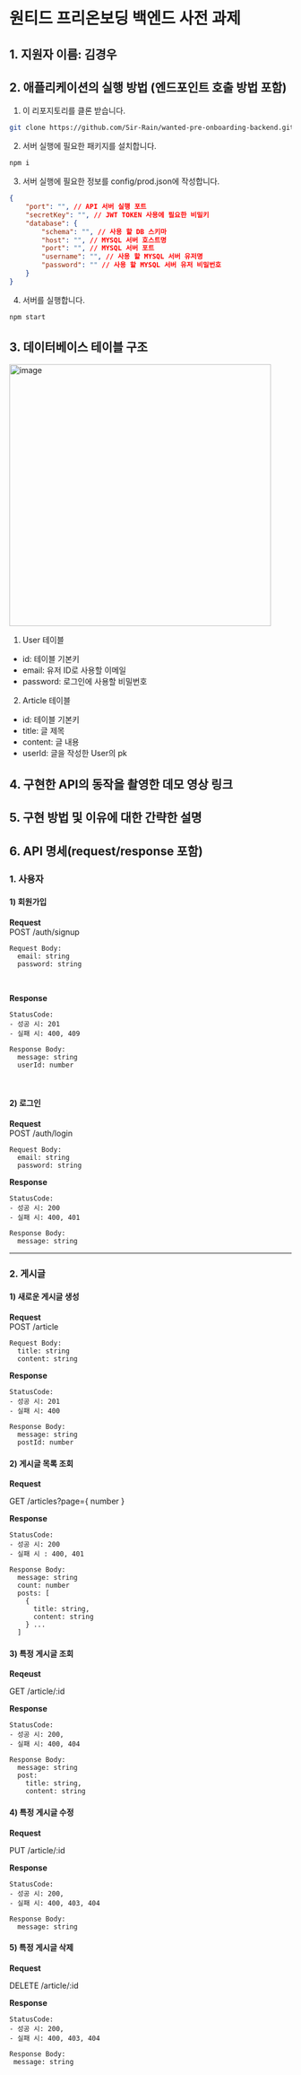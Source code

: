 # 원티드 프리온보딩 백엔드 사전 과제

## 1. 지원자 이름: 김경우

## 2. 애플리케이션의 실행 방법 (엔드포인트 호출 방법 포함)
1. 이 리포지토리를 클론 받습니다.
```bash
git clone https://github.com/Sir-Rain/wanted-pre-onboarding-backend.git
```

2. 서버 실행에 필요한 패키지를 설치합니다.
```bash
npm i
```

3. 서버 실행에 필요한 정보를 config/prod.json에 작성합니다.
```json
{
    "port": "", // API 서버 실행 포트
    "secretKey": "", // JWT TOKEN 사용에 필요한 비밀키
    "database": {
        "schema": "", // 사용 할 DB 스키마
        "host": "", // MYSQL 서버 호스트명
        "port": "", // MYSQL 서버 포트
        "username": "", // 사용 할 MYSQL 서버 유저명
        "password": "" // 사용 할 MYSQL 서버 유저 비밀번호 
    }
}
```

4. 서버를 실행합니다.
```bash
npm start
```

## 3. 데이터베이스 테이블 구조
  
<img width="467" alt="image" src="https://github.com/Sir-Rain/wanted-pre-onboarding-backend/assets/103017201/6d6569a3-d376-4cfb-ad0c-e32de7eb04a7">

1. User 테이블
- id: 테이블 기본키
- email: 유저 ID로 사용할 이메일
- password: 로그인에 사용할 비밀번호

2. Article 테이블
- id: 테이블 기본키
- title: 글 제목
- content: 글 내용
- userId: 글을 작성한 User의 pk

## 4. 구현한 API의 동작을 촬영한 데모 영상 링크

## 5. 구현 방법 및 이유에 대한 간략한 설명

## 6. API 명세(request/response 포함)
### 1. 사용자
#### 1) 회원가입

**Request**
<br>
POST /auth/signup

```text
Request Body:
  email: string
  password: string
```

<br>

**Response**
<br>
```
StatusCode:
- 성공 시: 201
- 실패 시: 400, 409

Response Body:
  message: string
  userId: number
```

<br>

#### 2) 로그인
**Request**
<br>
POST /auth/login

```
Request Body:
  email: string
  password: string
```

**Response**
<br>

```text
StatusCode:
- 성공 시: 200
- 실패 시: 400, 401

Response Body:
  message: string
```



---
### 2. 게시글

#### 1) 새로운 게시글 생성
**Request**
<br>
POST /article

```text
Request Body:
  title: string
  content: string
```

**Response**
```text
StatusCode:
- 성공 시: 201
- 실패 시: 400

Response Body:
  message: string
  postId: number
```

#### 2) 게시글 목록 조회
**Request**

GET /articles?page={ number }

**Response**
```text
StatusCode:
- 성공 시: 200
- 실패 시 : 400, 401

Response Body:
  message: string
  count: number
  posts: [
    {
      title: string,
      content: string
    } ... 
  ]
```

#### 3) 특정 게시글 조회
**Reqeust**

GET /article/:id

**Response**
```text
StatusCode:
- 성공 시: 200,
- 실패 시: 400, 404

Response Body:
  message: string
  post:
    title: string,
    content: string
```

#### 4) 특정 게시글 수정
**Request**

PUT /article/:id

**Response**
```text
StatusCode:
- 성공 시: 200,
- 실패 시: 400, 403, 404

Response Body:
  message: string
```

#### 5) 특정 게시글 삭제
**Request**

DELETE /article/:id

**Response**
```text
StatusCode:
- 성공 시: 200,
- 실패 시: 400, 403, 404

Response Body:
 message: string
```